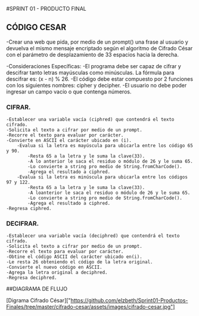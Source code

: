 #SPRINT 01 - PRODUCTO FINAL
## CÓDIGO CESAR

-Crear una web que pida, por medio de un prompt() una frase al usuario y devuelva el mismo mensaje encriptado según el algoritmo de Cifrado César con el parámetro de desplazamiento de 33 espacios hacia la derecha.

-Consideraciones Específicas:
	-El programa debe ser capaz de cifrar y descifrar tanto letras mayúsculas como minúsculas. La fórmula para descifrar es: (x - n) % 26.
	-El código debe estar compuesto por 2 funciones con los siguientes nombres: cipher y decipher.
	-El usuario no debe poder ingresar un campo vacío o que contenga números.
	
### CIFRAR.
	-Establecer una variable vacía (ciphred) que contendrá el texto cifrado.
	-Solicita el texto a cifrar por medio de un prompt.
	-Recorre el texto para evaluar por carácter.
	-Convierte en ASCII el carácter ubicado en (i).
		-Evalua si la letra es mayúscula para ubicarla entre los código 65 y 90.
			-Resta 65 a la letra y le suma la clave(33).
			-A lo anterior le saca el residuo o módulo de 26 y le suma 65.
			-Lo convierte a string pro medio de String.fromCharCode().
			-Agrega el resultado a ciphred.
		-Evalua si la letra es minúscula para ubicarla entre los códigos 97 y 122. 
			-Resta 65 a la letra y le suma la clave(33).
			-A loanterior le saca el residuo o módulo de 26 y le suma 65.
			-Lo convierte a string pro medio de String.fromCharCode().
			-Agrega el resultado a ciphred.
	-Regresa ciphred.


### DECIFRAR.

	-Establecer una variable vacía (deciphred) que contendrá el texto cifrado.
	-Solicita el texto a cifrar por medio de un prompt.
	-Recorre el texto para evaluar por carácter.
	-Obtine el código ASCII del carácter ubicado en(i).
	-Le resta 26 obteniendo el código de la letra original.
	-Convierte el nuevo código en ASCII.
	-Agrega la letra original a deciphred.
	-Regresa deciphred.

##DIAGRAMA DE FLUJO

[Digrama Cifrado César]["https://github.com/elzbeth/Sprint01-Productos-Finales/tree/master/cifrado-cesar/assets/images/cifrado-cesar.jpg"]